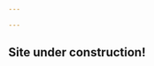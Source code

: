 ```yaml
---

---
```


## Site under construction!






<!--stackedit_data:
eyJoaXN0b3J5IjpbLTIxOTIxMTI4MywtMTEwODU2Nzg3MF19
-->